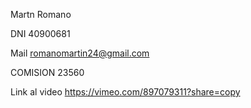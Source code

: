 Martn Romano

DNI 40900681

Mail romanomartin24@gmail.com

COMISION 23560 

Link al video https://vimeo.com/897079311?share=copy